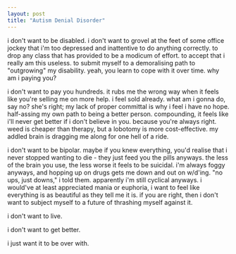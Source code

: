 ```yaml
---
layout: post
title: "Autism Denial Disorder"
---
```


i don't want to be disabled. i don't want to grovel at the feet of some office jockey that i'm too depressed and inattentive to do anything correctly. to drop any class that has provided to be a modicum of effort. to accept that i really am this useless. to submit myself to a demoralising path to "outgrowing" my disability. yeah, you learn to cope with it over time. why am i paying you?

i don't want to pay you hundreds. it rubs me the wrong way when it feels like you're selling me on more help. i feel sold already. what am i gonna do, say no? she's right; my lack of proper committal is why i feel i have no hope. half-assing my own path to being a better person. compounding, it feels like i'll never get better if i don't believe in you. because you're always right. weed is cheaper than therapy, but a lobotomy is more cost-effective. my addled brain is dragging me along for one hell of a ride.

i don't want to be bipolar. maybe if you knew everything, you'd realise that i never stopped wanting to die - they just feed you the pills anyways. the less of the brain you use, the less worse it feels to be suicidal. i'm always foggy anyways, and hopping up on drugs gets me down and out on w/d'ing. "no ups, just downs," i told them. apparently i'm still cyclical anyways. i would've at least appreciated mania or euphoria, i want to feel like everything is as beautiful as they tell me it is. if you are right, then i don't want to subject myself to a future of thrashing myself against it.

i don't want to live.

i don't want to get better.

i just want it to be over with.
